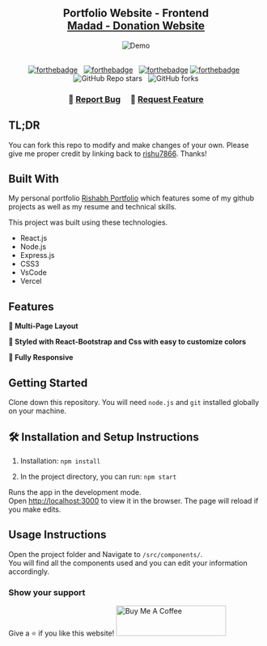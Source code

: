 <h2 align="center">
  Portfolio Website - Frontend <br/>
<a href="https://tapmadad.netlify.app/" target="_blank">Madad - Donation Website</a>
</h2>
<div align="center">
  <img alt="Demo" src="../help-to-helpless/src/PICS/M.png"/>
</div>

<br/>

<center>

[![forthebadge](https://forthebadge.com/images/badges/built-with-love.svg)](https://forthebadge.com) &nbsp;
[![forthebadge](https://forthebadge.com/images/badges/made-with-javascript.svg)](https://forthebadge.com) &nbsp;
[![forthebadge](https://forthebadge.com/images/badges/uses-css.svg)](https://forthebadge.com)
[![forthebadge](https://forthebadge.com/images/badges/open-source.svg)](https://forthebadge.com) &nbsp;
![GitHub Repo stars](https://img.shields.io/github/stars/soumyajit4419/Portfolio?color=red&logo=github&style=for-the-badge) &nbsp;
![GitHub forks](https://img.shields.io/github/forks/soumyajit4419/Portfolio?color=red&logo=github&style=for-the-badge)


</center>

<h3 align="center">
    🔹
    <a href="https://github.com/rishu7866/Madad/issues">Report Bug</a> &nbsp; &nbsp;
    🔹
    <a href="https://github.com/rishu7866/Madad/issues">Request Feature</a>
</h3>

## TL;DR

You can fork this repo to modify and make changes of your own. Please give me proper credit by linking back to [rishu7866](https://github.com/rishu7866/Madad). Thanks!

## Built With

My personal portfolio <a href="https://rishu7866.netlify.app/" target="_blank">Rishabh Portfolio</a> which features some of my github projects as well as my resume and technical skills.<br/>

This project was built using these technologies.

- React.js
- Node.js
- Express.js
- CSS3
- VsCode
- Vercel

## Features

**📖 Multi-Page Layout**

**🎨 Styled with React-Bootstrap and Css with easy to customize colors**

**📱 Fully Responsive**

## Getting Started

Clone down this repository. You will need `node.js` and `git` installed globally on your machine.

## 🛠 Installation and Setup Instructions

1. Installation: `npm install`

2. In the project directory, you can run: `npm start`

Runs the app in the development mode.\
Open [http://localhost:3000](http://localhost:3000) to view it in the browser.
The page will reload if you make edits.

## Usage Instructions

Open the project folder and Navigate to `/src/components/`. <br/>
You will find all the components used and you can edit your information accordingly.

### Show your support

Give a ⭐ if you like this website!
<a href="https://www.buymeacoffee.com/rishabhkumar" target="_blank"><img src="https://cdn.buymeacoffee.com/buttons/v2/default-violet.png" alt="Buy Me A Coffee" height= "60px" width= "217px" ></a>

